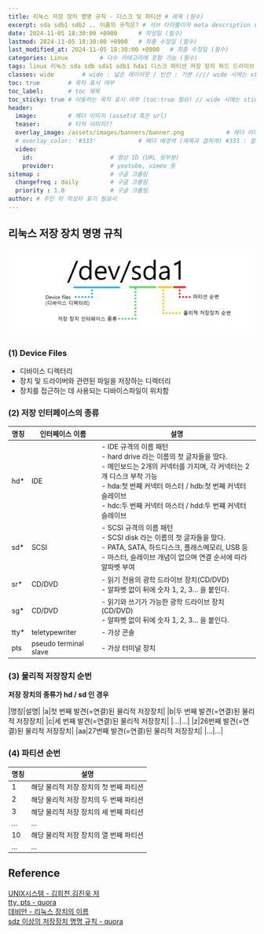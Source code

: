 ```yaml
---
title: 리눅스 저장 장치 명명 규칙 - 디스크 및 파티션 # 제목 (필수)
excerpt: sda sdb1 sdb2 .. 이름의 규칙은? # 서브 타이틀이자 meta description (필수)
date: 2024-11-05 18:30:00 +0900      # 작성일 (필수)
lastmod: 2024-11-05 18:30:00 +0900   # 최종 수정일 (필수)
last_modified_at: 2024-11-05 18:30:00 +0900   # 최종 수정일 (필수)
categories: Linux         # 다수 카테고리에 포함 가능 (필수)
tags: linux 리눅스 sda sdb sda1 sdb1 hda1 디스크 파티션 저장 장치 하드 드라이브 ssd            # 태그 복수개 가능 (필수)
classes: wide        # wide : 넓은 레이아웃 / 빈칸 : 기본 //// wide 시에는 sticky toc 불가
toc: true        # 목차 표시 여부
toc_label:       # toc 제목
toc_sticky: true # 이동하는 목차 표시 여부 (toc:true 필요) // wide 시에는 sticky toc 불가
header: 
  image:         # 헤더 이미지 (asset내 혹은 url)
  teaser:        # 티저 이미지??
  overlay_image: /assets/images/banners/banner.png            # 헤더 이미지 (제목과 겹치게)
  # overlay_color: '#333'            # 헤더 배경색 (제목과 겹치게) #333 : 짙은 회색 (필수)
  video:
    id:                      # 영상 ID (URL 뒷부분)
    provider:                # youtube, vimeo 등
sitemap :                    # 구글 크롤링
  changefreq : daily         # 구글 크롤링
  priority : 1.0             # 구글 크롤링
author: # 주인 외 작성자 표기 필요시
---
```

<!--postNo: 연월일_00n-->  

## 리눅스 저장 장치 명명 규칙  

![](/assets/images/20241105_002_001.png)  

### (1) Device Files  

- 디바이스 디렉터리  
- 장치 및 드라이버와 관련된 파일을 저장하는 디렉터리  
- 장치를 접근하는 데 사용되는 디바이스파일이 위치함  

### (2) 저장 인터페이스의 종류  

|명칭|인터페이스 이름|설명|
|---|---|---|
|hd*|IDE|- IDE 규격의 이름 패턴<br>- hard drive 라는 이름의 첫 글자들을 땄다.<br>- 메인보드는 2개의 커넥터를 가지며, 각 커넥터는 2개 디스크 부착 가능<br>- hda:첫 번째 커넥터 마스터 / hdb:첫 번째 커넥터 슬레이브<br>- hdc:두 번째 커넥터 마스터 / hdd:두 번쨰 커넥터 슬레이브|
|sd*|SCSI|- SCSI 규격의 이름 패턴<br>- SCSI disk 라는 이름의 첫 글자들을 땄다.<br>- PATA, SATA, 하드디스크, 플래스메모리, USB 등<br>- 마스터, 슬레이브 개념이 없으며 연결 순서에 따라 알파벳 부여|
|sr*|CD/DVD|- 읽기 전용의 광학 드라이브 장치(CD/DVD)<br>- 알파벳 없이 뒤에 숫자 1, 2, 3... 을 붙인다.|
|sg*|CD/DVD|- 읽기와 쓰기가 가능한 광학 드라이브 장치(CD/DVD)<br>- 알파벳 없이 뒤에 숫자 1, 2, 3... 을 붙인다.|
|tty*|teletypewriter|- 가상 콘솔|
|pts|pseudo terminal slave|- 가상 터미널 장치|

### (3) 물리적 저장장치 순번  

**저장 장치의 종류가 hd / sd 인 경우**  

|명칭|설명|
|a|첫 번째 발견(=연결)된 물리적 저장장치|
|b|두 번째 발견(=연결)된 물리적 저장장치|
|c|세 번째 발견(=연결)된 물리적 저장장치|
|...|...|
|z|26번째 발견(=연결)된 물리적 저장장치|
|aa|27번째 발견(=연결)된 물리적 저장장치|
|...|...|

### (4) 파티션 순번  

|명칭|설명|
|---|---|
|1|해당 물리적 저장 장치의 첫 번째 파티션|
|2|해당 물리적 저장 장치의 두 번째 파티션|
|3|해당 물리적 저장 장치의 세 번째 파티션|
|...|...|
|10|해당 물리적 저장 장치의 열 번째 파티션|
|...|...|


## Reference  

[UNIX시스템 - 김희천,김진욱 저 ](https://search.shopping.naver.com/book/catalog/41474371650)  
[tty, pts - quora](https://www.quora.com/What-is-the-difference-between-PTS-and-TTY-in-Linux)  
[데비안 - 리눅스 장치의 이름](https://www.debian.org/releases/stable/armhf/apcs04.ko.html)  
[sdz 이상의 저장장치 명명 규칙 - quora](https://www.quora.com/What-is-the-difference-between-PTS-and-TTY-in-Linux)  